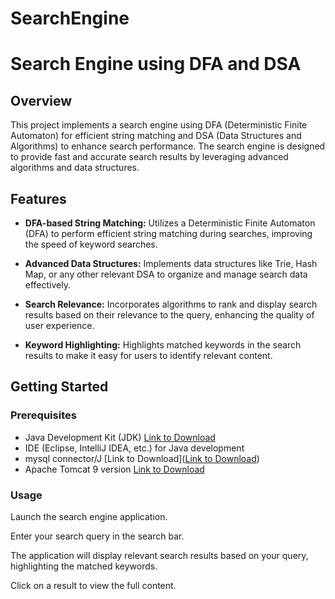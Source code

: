 # SearchEngine
# Search Engine using DFA and DSA

## Overview

This project implements a search engine using DFA (Deterministic Finite Automaton) for efficient string matching and DSA (Data Structures and Algorithms) to enhance search performance. The search engine is designed to provide fast and accurate search results by leveraging advanced algorithms and data structures.

## Features

- **DFA-based String Matching:** Utilizes a Deterministic Finite Automaton (DFA) to perform efficient string matching during searches, improving the speed of keyword searches.

- **Advanced Data Structures:** Implements data structures like Trie, Hash Map, or any other relevant DSA to organize and manage search data effectively.

- **Search Relevance:** Incorporates algorithms to rank and display search results based on their relevance to the query, enhancing the quality of user experience.

- **Keyword Highlighting:** Highlights matched keywords in the search results to make it easy for users to identify relevant content.

## Getting Started

### Prerequisites

- Java Development Kit (JDK) [Link to Download](https://www.oracle.com/java/technologies/javase-jdk16-downloads.html)
- IDE (Eclipse, IntelliJ IDEA, etc.) for Java development
- mysql connector/J [Link to Download]([Link to Download](https://www.oracle.com/java/technologies/javase-jdk16-downloads.html))
- Apache Tomcat 9 version [Link to Download](https://tomcat.apache.org/download-90.cgi)

### Usage
Launch the search engine application.

Enter your search query in the search bar.

The application will display relevant search results based on your query, highlighting the matched keywords.

Click on a result to view the full content.
